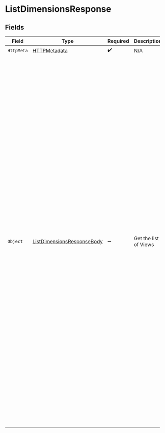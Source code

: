 # ListDimensionsResponse


## Fields

| Field                                                                                                                                                                                                                                                                                                                                                                                                                                                                                                                                                                                                                                                                                                                                                                                                                                                                                                                                                                             | Type                                                                                                                                                                                                                                                                                                                                                                                                                                                                                                                                                                                                                                                                                                                                                                                                                                                                                                                                                                              | Required                                                                                                                                                                                                                                                                                                                                                                                                                                                                                                                                                                                                                                                                                                                                                                                                                                                                                                                                                                          | Description                                                                                                                                                                                                                                                                                                                                                                                                                                                                                                                                                                                                                                                                                                                                                                                                                                                                                                                                                                       | Example                                                                                                                                                                                                                                                                                                                                                                                                                                                                                                                                                                                                                                                                                                                                                                                                                                                                                                                                                                           |
| --------------------------------------------------------------------------------------------------------------------------------------------------------------------------------------------------------------------------------------------------------------------------------------------------------------------------------------------------------------------------------------------------------------------------------------------------------------------------------------------------------------------------------------------------------------------------------------------------------------------------------------------------------------------------------------------------------------------------------------------------------------------------------------------------------------------------------------------------------------------------------------------------------------------------------------------------------------------------------- | --------------------------------------------------------------------------------------------------------------------------------------------------------------------------------------------------------------------------------------------------------------------------------------------------------------------------------------------------------------------------------------------------------------------------------------------------------------------------------------------------------------------------------------------------------------------------------------------------------------------------------------------------------------------------------------------------------------------------------------------------------------------------------------------------------------------------------------------------------------------------------------------------------------------------------------------------------------------------------- | --------------------------------------------------------------------------------------------------------------------------------------------------------------------------------------------------------------------------------------------------------------------------------------------------------------------------------------------------------------------------------------------------------------------------------------------------------------------------------------------------------------------------------------------------------------------------------------------------------------------------------------------------------------------------------------------------------------------------------------------------------------------------------------------------------------------------------------------------------------------------------------------------------------------------------------------------------------------------------- | --------------------------------------------------------------------------------------------------------------------------------------------------------------------------------------------------------------------------------------------------------------------------------------------------------------------------------------------------------------------------------------------------------------------------------------------------------------------------------------------------------------------------------------------------------------------------------------------------------------------------------------------------------------------------------------------------------------------------------------------------------------------------------------------------------------------------------------------------------------------------------------------------------------------------------------------------------------------------------- | --------------------------------------------------------------------------------------------------------------------------------------------------------------------------------------------------------------------------------------------------------------------------------------------------------------------------------------------------------------------------------------------------------------------------------------------------------------------------------------------------------------------------------------------------------------------------------------------------------------------------------------------------------------------------------------------------------------------------------------------------------------------------------------------------------------------------------------------------------------------------------------------------------------------------------------------------------------------------------- |
| `HttpMeta`                                                                                                                                                                                                                                                                                                                                                                                                                                                                                                                                                                                                                                                                                                                                                                                                                                                                                                                                                                        | [HTTPMetadata](../../Models/Components/HTTPMetadata.md)                                                                                                                                                                                                                                                                                                                                                                                                                                                                                                                                                                                                                                                                                                                                                                                                                                                                                                                           | :heavy_check_mark:                                                                                                                                                                                                                                                                                                                                                                                                                                                                                                                                                                                                                                                                                                                                                                                                                                                                                                                                                                | N/A                                                                                                                                                                                                                                                                                                                                                                                                                                                                                                                                                                                                                                                                                                                                                                                                                                                                                                                                                                               |                                                                                                                                                                                                                                                                                                                                                                                                                                                                                                                                                                                                                                                                                                                                                                                                                                                                                                                                                                                   |
| `Object`                                                                                                                                                                                                                                                                                                                                                                                                                                                                                                                                                                                                                                                                                                                                                                                                                                                                                                                                                                          | [ListDimensionsResponseBody](../../Models/Requests/ListDimensionsResponseBody.md)                                                                                                                                                                                                                                                                                                                                                                                                                                                                                                                                                                                                                                                                                                                                                                                                                                                                                                 | :heavy_minus_sign:                                                                                                                                                                                                                                                                                                                                                                                                                                                                                                                                                                                                                                                                                                                                                                                                                                                                                                                                                                | Get the list of Views                                                                                                                                                                                                                                                                                                                                                                                                                                                                                                                                                                                                                                                                                                                                                                                                                                                                                                                                                             | {<br/>"success": true,<br/>"data": [<br/>"browser_name,",<br/>"browser_version",<br/>"os_name",<br/>"os_version",<br/>"device_name",<br/>"device_model",<br/>"device_type",<br/>"device_manufacturer",<br/>"player_remote_played",<br/>"player_name",<br/>"player_version",<br/>"player_software_name",<br/>"player_software_version",<br/>"player_resolution",<br/>"fp_sdk",<br/>"fp_sdk_version",<br/>"player_autoplay_on",<br/>"player_preload_on",<br/>"video_title",<br/>"video_id",<br/>"video_series",<br/>"fp_playback_id",<br/>"fp_live_stream_id",<br/>"media_id",<br/>"video_source_stream_type",<br/>"video_source_type",<br/>"video_encoding_variant",<br/>"experiment_name",<br/>"sub_property_id",<br/>"drm_type",<br/>"asn_name",<br/>"cdn",<br/>"video_source_hostname",<br/>"connection_type",<br/>"view_session_id",<br/>"continent",<br/>"country",<br/>"region",<br/>"viewer_id",<br/>"error_code",<br/>"exit_before_video_start",<br/>"view_has_ad",<br/>"video_startup_failed",<br/>"page_context",<br/>"playback_failed",<br/>"custom_1",<br/>"custom_2",<br/>"custom_3",<br/>"custom_4",<br/>"custom_5",<br/>"custom_6",<br/>"custom_7",<br/>"custom_8",<br/>"custom_9",<br/>"custom_10"<br/>]<br/>} |